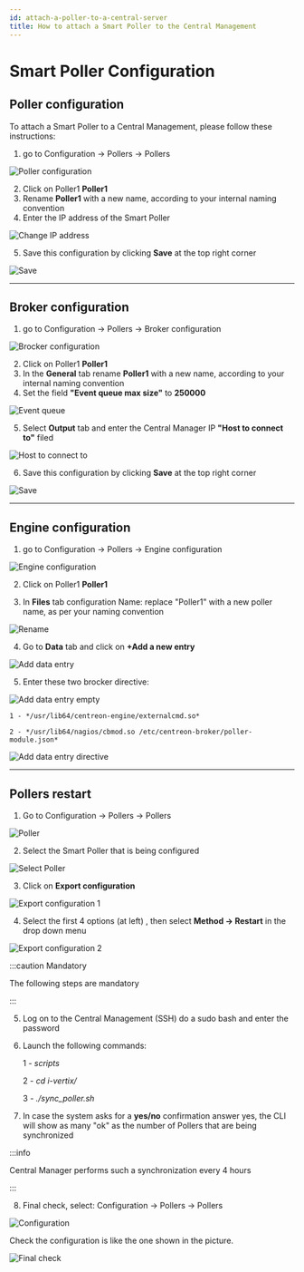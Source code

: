 ```yaml
---
id: attach-a-poller-to-a-central-server
title: How to attach a Smart Poller to the Central Management
---
```


# Smart Poller Configuration

## Poller configuration

To attach a Smart Poller to a Central Management, please follow these instructions:

1. go to Configuration -> Pollers -> Pollers

![Poller configuration](../../assets/configuring-smart-poller/poller-attach-1.png)

2. Click on Poller1 **Poller1**
3. Rename **Poller1** with a new name, according to your internal naming convention
4. Enter the IP address of the Smart Poller

![Change IP address](../../assets/configuring-smart-poller/poller-attach-2.png)

5. Save this configuration by clicking **Save** at the top right corner

![Save](../../assets/configuring-smart-poller/save.png)

---

## Broker configuration

1. go to Configuration -> Pollers -> Broker configuration

![Brocker configuration](../../assets/configuring-smart-poller/poller-attach-3.png)

2. Click on Poller1 **Poller1**
3. In the **General** tab rename **Poller1** with a new name, according to your internal naming convention
4. Set the field **"Event queue max size"** to **250000**

![Event queue](../../assets/configuring-smart-poller/poller-attach-4.png)

5. Select **Output** tab and enter the Central Manager IP **"Host to connect to"** filed

![Host to connect to](../../assets/configuring-smart-poller/poller-attach-5.png)

6. Save this configuration by clicking **Save** at the top right corner

![Save](../../assets/configuring-smart-poller/save.png)

---

## Engine configuration

1. go to Configuration -> Pollers -> Engine configuration

![Engine configuration](../../assets/configuring-smart-poller/poller-attach-6.png)

2. Click on Poller1 **Poller1**

3. In **Files** tab configuration Name: replace "Poller1" with a new poller name, as
per your naming convention

![Rename](../../assets/configuring-smart-poller/poller-attach-7.png)

4. Go to **Data** tab and click on **+Add a new entry**

![Add data entry](../../assets/configuring-smart-poller/poller-attach-8.png)

5. Enter these two brocker directive:

![Add data entry empty](../../assets/configuring-smart-poller/poller-attach-9.png)

    1 - */usr/lib64/centreon-engine/externalcmd.so*

    2 - */usr/lib64/nagios/cbmod.so /etc/centreon-broker/poller-module.json*

![Add data entry directive](../../assets/configuring-smart-poller/poller-attach-10.png)

---

## Pollers restart

1. Go to Configuration -> Pollers -> Pollers

![Poller](../../assets/configuring-smart-poller/poller-attach-1.png)

2. Select the Smart Poller that is being configured

![Select Poller](../../assets/configuring-smart-poller/poller-attach-11.png)

3. Click on **Export configuration**

![Export configuration 1](../../assets/configuring-smart-poller/poller-attach-12.png)

4. Select the first 4 options (at left) , then select **Method -> Restart** in the drop down menu

![Export configuration 2](../../assets/configuring-smart-poller/poller-attach-13.png)

:::caution Mandatory

The following steps are mandatory

:::

5. Log on to the Central Management (SSH) do a sudo bash and enter the password
6. Launch the following commands:

    1 - *scripts*

    2 - *cd i-vertix/*

    3 - *./sync_poller.sh*
7. In case the system asks for a **yes/no** confirmation answer yes, the CLI will show as many "ok" as the number of Pollers that are being synchronized

:::info

Central Manager performs such a synchronization every 4 hours

:::


8. Final check, select: Configuration -> Pollers -> Pollers

![Configuration](../../assets/configuring-smart-poller/poller-attach-13.png)

Check the configuration is like the one shown
in the picture.

![Final check](../../assets/configuring-smart-poller/poller-attach-14.png)